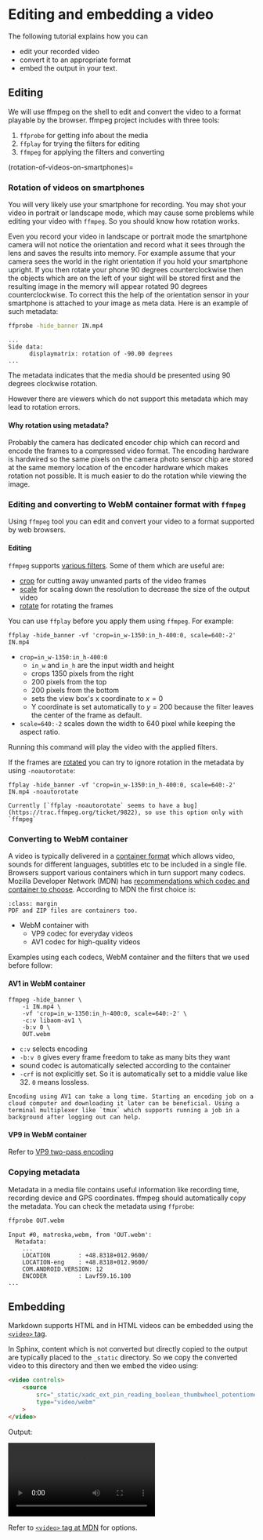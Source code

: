 # Editing and embedding a video

The following tutorial explains how you can

- edit your recorded video
- convert it to an appropriate format
- embed the output in your text.

## Editing

We will use ffmpeg on the shell to edit and convert the video to a format playable by the browser. ffmpeg project includes  with three tools:

1. `ffprobe` for getting info about the media
1. `ffplay` for trying the filters for editing
1. `ffmpeg` for applying the filters and converting

(rotation-of-videos-on-smartphones)=
### Rotation of videos on smartphones

You will very likely use your smartphone for recording. You may shot your video in portrait or landscape mode, which may cause some problems while editing your video with `ffmpeg`. So you should know how rotation works.

Even you record your video in landscape or portrait mode the smartphone camera will not notice the orientation and record what it sees through the lens and saves the results into memory. For example assume that your camera sees the world in the right orientation if you hold your smartphone upright. If you then rotate your phone 90 degrees counterclockwise then the objects which are on the left of your sight will be stored first and the resulting image in the memory will appear rotated 90 degrees counterclockwise. To correct this the help of the orientation sensor in your smartphone is attached to your image as meta data. Here is an example of such metadata:

```bash
ffprobe -hide_banner IN.mp4
```
```
...
Side data:
      displaymatrix: rotation of -90.00 degrees
...
```

The metadata indicates that the media should be presented using 90 degrees clockwise rotation.

However there are viewers which do not support this metadata which may lead to rotation errors.

#### Why rotation using metadata?

Probably the camera has dedicated encoder chip which can record and encode the frames to a compressed video format. The encoding hardware is hardwired so the same pixels on the camera photo sensor chip are stored at the same memory location of the encoder hardware which makes rotation not possible. It is much easier to do the rotation while viewing the image.

### Editing and converting to WebM container format with `ffmpeg`

Using `ffmpeg` tool you can edit and convert your video to a format supported by web browsers.

#### Editing
`ffmpeg` supports [various filters](https://ffmpeg.org/ffmpeg-filters.html). Some of them which are useful are:

- [crop](https://ffmpeg.org/ffmpeg-filters.html#crop) for cutting away unwanted parts of the video frames
- [scale](https://ffmpeg.org/ffmpeg-filters.html#scale) for scaling down the resolution to decrease the size of the output video
- [rotate](https://ffmpeg.org/ffmpeg-filters.html#rotate) for rotating the frames

You can use `ffplay` before you apply them using `ffmpeg`. For example:

```
ffplay -hide_banner -vf 'crop=in_w-1350:in_h-400:0, scale=640:-2' IN.mp4 
```

- `crop=in_w-1350:in_h-400:0`
  - `in_w` and `in_h` are the input width and height
  - crops 1350 pixels from the right
  - 200 pixels from the top
  - 200 pixels from the bottom
  - sets the view box's x coordinate to $x = 0$
  - Y coordinate is set automatically to $y = 200$ because the filter leaves the center of the frame as default.
- `scale=640:-2` scales down the width to 640 pixel while keeping the aspect ratio.

Running this command will play the video with the applied filters.

If the frames are [rotated](rotation-of-videos-on-smartphones) you can try to ignore rotation in the metadata by using `-noautorotate`:

```
ffplay -hide_banner -vf 'crop=in_w-1350:in_h-400:0, scale=640:-2' IN.mp4 -noautorotate
```

```{warning}
Currently [`ffplay -noautorotate` seems to have a bug](https://trac.ffmpeg.org/ticket/9822), so use this option only with `ffmpeg`
```

### Converting to WebM container

A video is typically delivered in a [container format](https://en.wikipedia.org/wiki/Container_format) which allows video, sounds for different languages, subtitles etc to be included in a single file. Browsers support various containers which in turn support many codecs. Mozilla Developer Network (MDN) has [recommendations which codec and container to choose](https://developer.mozilla.org/en-US/docs/Web/Media/Formats/Video_codecs#choosing_a_video_codec). According to MDN the first choice is:

```{note}
:class: margin
PDF and ZIP files are containers too.
```

- WebM container with
  - VP9 codec for everyday videos 
  - AV1 codec for high-quality videos

Examples using each codecs, WebM container and the filters that we used before follow:

#### AV1 in WebM container

```
ffmpeg -hide_banner \
	-i IN.mp4 \
	-vf 'crop=in_w-1350:in_h-400:0, scale=640:-2' \
	-c:v libaom-av1 \
	-b:v 0 \
	OUT.webm
```

- `c:v` selects encoding
- `-b:v 0` gives every frame freedom to take as many bits they want
- sound codec is automatically selected according to the container
- `-crf` is not explicitly set. So it is automatically set to a middle value like 32. `0` means lossless.

```{note}
Encoding using AV1 can take a long time. Starting an encoding job on a cloud computer and downloading it later can be beneficial. Using a terminal multiplexer like `tmux` which supports running a job in a background after logging out can help.
```

#### VP9 in WebM container

Refer to [VP9 two-pass encoding](https://trac.ffmpeg.org/wiki/Encode/VP9#twopass)

### Copying metadata

Metadata in a media file contains useful information like recording time, recording device and GPS coordinates. ffmpeg should automatically copy the metadata. You can check the metadata using `ffprobe`:

```bash
ffprobe OUT.webm
```
```
Input #0, matroska,webm, from 'OUT.webm':
  Metadata:
	...
    LOCATION        : +48.8318+012.9600/
    LOCATION-eng    : +48.8318+012.9600/
    COM.ANDROID.VERSION: 12
    ENCODER         : Lavf59.16.100
...
```

## Embedding

Markdown supports HTML and in HTML videos can be embedded using the [`<video>` tag](https://developer.mozilla.org/en-US/docs/Web/HTML/Element/video).

In Sphinx, content which is not converted but directly copied to the output are typically placed to the `_static` directory. So we copy the converted video to this directory and then we embed the video using:

```html
<video controls>
	<source
		src="_static/xadc_ext_pin_reading_boolean_thumbwheel_potentiometer_demo.webm"
		type="video/webm"
	>
</video>
```
Output:

<video controls>
	<source
		src="_static/xadc_ext_pin_reading_boolean_thumbwheel_potentiometer_demo.webm
		type="video/webm"
	>
</video>

Refer to [`<video>` tag at MDN](https://developer.mozilla.org/en-US/docs/Web/HTML/Element/video) for options.
